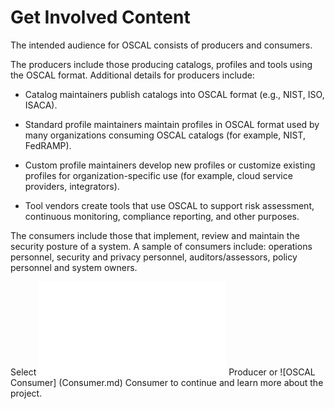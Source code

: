 # Get Involved Content

The intended audience for OSCAL consists of producers and consumers.

The producers include those producing catalogs, profiles and tools using the OSCAL format. Additional details for producers include:

 - Catalog maintainers publish catalogs into OSCAL format (e.g., NIST, ISO, ISACA).

- Standard profile maintainers maintain profiles in OSCAL format used by many organizations consuming OSCAL catalogs (for example, NIST, FedRAMP).

- Custom profile maintainers develop new profiles or customize existing profiles for organization-specific use (for example, cloud service providers, integrators).

- Tool vendors create tools that use OSCAL to support risk assessment, continuous monitoring, compliance reporting, and other purposes.

The consumers include those that implement, review and maintain the security posture of a system. A sample of consumers include: operations personnel, security and privacy personnel, auditors/assessors, policy personnel and system owners.

Select ![OSCAL Producer](Producer.md)
Producer or ![OSCAL Consumer] (Consumer.md) Consumer to continue and learn more about the project.
